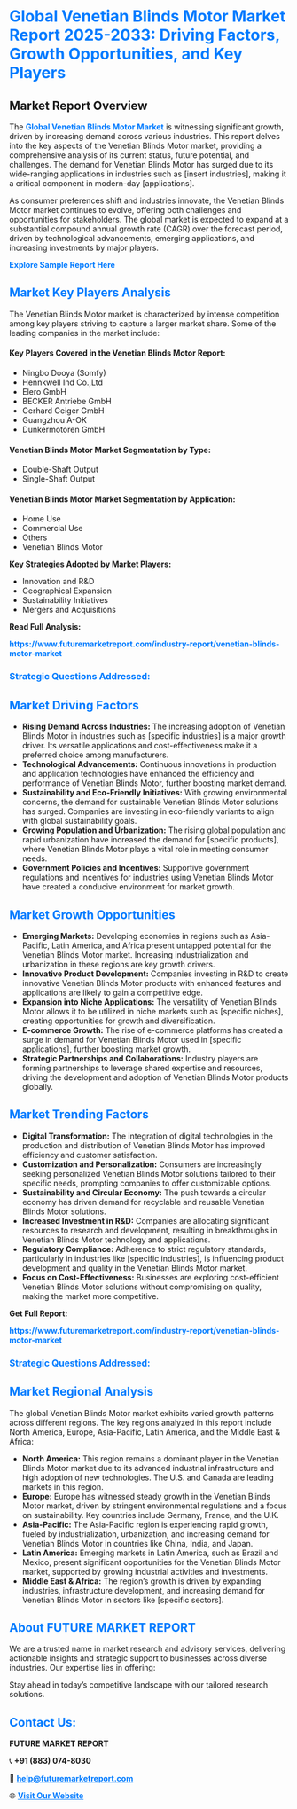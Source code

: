<h1 style="color: #007BFF;">Global Venetian Blinds Motor Market Report 2025-2033: Driving Factors, Growth Opportunities, and Key Players</h1>

<section id="overview">
<h2>Market Report Overview</h2>
<p>The <a href="https://www.futuremarketreport.com/industry-report/venetian-blinds-motor-market" style="color: #007BFF; text-decoration: none;"><strong>Global Venetian Blinds Motor Market</strong></a> is witnessing significant growth, driven by increasing demand across various industries. This report delves into the key aspects of the Venetian Blinds Motor market, providing a comprehensive analysis of its current status, future potential, and challenges. The demand for Venetian Blinds Motor has surged due to its wide-ranging applications in industries such as [insert industries], making it a critical component in modern-day [applications].</p>
<p>As consumer preferences shift and industries innovate, the Venetian Blinds Motor market continues to evolve, offering both challenges and opportunities for stakeholders. The global market is expected to expand at a substantial compound annual growth rate (CAGR) over the forecast period, driven by technological advancements, emerging applications, and increasing investments by major players.</p>
</section>

<section id="overview">
<p><a href="https://www.futuremarketreport.com/request-sample/reportId=124253" style="color: #007BFF; text-decoration: none;"><strong>Explore Sample Report Here</strong></a></p>
</section>

<section id="key-players">
<h2 style="color: #007BFF;">Market Key Players Analysis</h2>
<p>The Venetian Blinds Motor market is characterized by intense competition among key players striving to capture a larger market share. Some of the leading companies in the market include:</p>
<h4>Key Players Covered in the Venetian Blinds Motor Report:</h4>
<ul><li>Ningbo Dooya (Somfy)</li><li>Hennkwell Ind Co.,Ltd</li><li>Elero GmbH</li><li>BECKER Antriebe GmbH</li><li>Gerhard Geiger GmbH</li><li>Guangzhou A-OK</li><li>Dunkermotoren GmbH</li></ul>
<h4>Venetian Blinds Motor Market Segmentation by Type:</h4>
<ul><li>Double-Shaft Output</li><li>Single-Shaft Output</li></ul>

<h4>Venetian Blinds Motor Market Segmentation by Application:</h4>
<ul><li>Home Use</li><li>Commercial Use</li><li>Others</li><li>Venetian Blinds Motor</li></ul>
<p><strong>Key Strategies Adopted by Market Players:</strong></p>
<ul>
<li>Innovation and R&D</li>
<li>Geographical Expansion</li>
<li>Sustainability Initiatives</li>
<li>Mergers and Acquisitions</li>
</ul>
</section>

<section>
<p><strong>Read Full Analysis: </strong></p><a href="https://www.futuremarketreport.com/industry-report/venetian-blinds-motor-market" style="color: #007BFF; text-decoration: none;"><strong>https://www.futuremarketreport.com/industry-report/venetian-blinds-motor-market</strong></a>
<h3 style="color: #007BFF;">Strategic Questions Addressed:</h3>
</section>

<section id="driving-factors">
<h2 style="color: #007BFF;">Market Driving Factors</h2>
<ul>
<li><strong>Rising Demand Across Industries:</strong> The increasing adoption of Venetian Blinds Motor in industries such as [specific industries] is a major growth driver. Its versatile applications and cost-effectiveness make it a preferred choice among manufacturers.</li>
<li><strong>Technological Advancements:</strong> Continuous innovations in production and application technologies have enhanced the efficiency and performance of Venetian Blinds Motor, further boosting market demand.</li>
<li><strong>Sustainability and Eco-Friendly Initiatives:</strong> With growing environmental concerns, the demand for sustainable Venetian Blinds Motor solutions has surged. Companies are investing in eco-friendly variants to align with global sustainability goals.</li>
<li><strong>Growing Population and Urbanization:</strong> The rising global population and rapid urbanization have increased the demand for [specific products], where Venetian Blinds Motor plays a vital role in meeting consumer needs.</li>
<li><strong>Government Policies and Incentives:</strong> Supportive government regulations and incentives for industries using Venetian Blinds Motor have created a conducive environment for market growth.</li>
</ul>
</section>

<section id="growth-opportunities">
<h2 style="color: #007BFF;">Market Growth Opportunities</h2>
<ul>
<li><strong>Emerging Markets:</strong> Developing economies in regions such as Asia-Pacific, Latin America, and Africa present untapped potential for the Venetian Blinds Motor market. Increasing industrialization and urbanization in these regions are key growth drivers.</li>
<li><strong>Innovative Product Development:</strong> Companies investing in R&D to create innovative Venetian Blinds Motor products with enhanced features and applications are likely to gain a competitive edge.</li>
<li><strong>Expansion into Niche Applications:</strong> The versatility of Venetian Blinds Motor allows it to be utilized in niche markets such as [specific niches], creating opportunities for growth and diversification.</li>
<li><strong>E-commerce Growth:</strong> The rise of e-commerce platforms has created a surge in demand for Venetian Blinds Motor used in [specific applications], further boosting market growth.</li>
<li><strong>Strategic Partnerships and Collaborations:</strong> Industry players are forming partnerships to leverage shared expertise and resources, driving the development and adoption of Venetian Blinds Motor products globally.</li>
</ul>
</section>

<section id="trending-factors">
<h2 style="color: #007BFF;">Market Trending Factors</h2>
<ul>
<li><strong>Digital Transformation:</strong> The integration of digital technologies in the production and distribution of Venetian Blinds Motor has improved efficiency and customer satisfaction.</li>
<li><strong>Customization and Personalization:</strong> Consumers are increasingly seeking personalized Venetian Blinds Motor solutions tailored to their specific needs, prompting companies to offer customizable options.</li>
<li><strong>Sustainability and Circular Economy:</strong> The push towards a circular economy has driven demand for recyclable and reusable Venetian Blinds Motor solutions.</li>
<li><strong>Increased Investment in R&D:</strong> Companies are allocating significant resources to research and development, resulting in breakthroughs in Venetian Blinds Motor technology and applications.</li>
<li><strong>Regulatory Compliance:</strong> Adherence to strict regulatory standards, particularly in industries like [specific industries], is influencing product development and quality in the Venetian Blinds Motor market.</li>
<li><strong>Focus on Cost-Effectiveness:</strong> Businesses are exploring cost-efficient Venetian Blinds Motor solutions without compromising on quality, making the market more competitive.</li>
</ul>
</section>

<section>
<p><strong>Get Full Report: </strong></p><a href="https://www.futuremarketreport.com/industry-report/venetian-blinds-motor-market" style="color: #007BFF; text-decoration: none;"><strong>https://www.futuremarketreport.com/industry-report/venetian-blinds-motor-market</strong></a>
<h3 style="color: #007BFF;">Strategic Questions Addressed:</h3>
</section>


<section id="regional-analysis">
<h2 style="color: #007BFF;">Market Regional Analysis</h2>
<p>The global Venetian Blinds Motor market exhibits varied growth patterns across different regions. The key regions analyzed in this report include North America, Europe, Asia-Pacific, Latin America, and the Middle East & Africa:</p>
<ul>
<li><strong>North America:</strong> This region remains a dominant player in the Venetian Blinds Motor market due to its advanced industrial infrastructure and high adoption of new technologies. The U.S. and Canada are leading markets in this region.</li>
<li><strong>Europe:</strong> Europe has witnessed steady growth in the Venetian Blinds Motor market, driven by stringent environmental regulations and a focus on sustainability. Key countries include Germany, France, and the U.K.</li>
<li><strong>Asia-Pacific:</strong> The Asia-Pacific region is experiencing rapid growth, fueled by industrialization, urbanization, and increasing demand for Venetian Blinds Motor in countries like China, India, and Japan.</li>
<li><strong>Latin America:</strong> Emerging markets in Latin America, such as Brazil and Mexico, present significant opportunities for the Venetian Blinds Motor market, supported by growing industrial activities and investments.</li>
<li><strong>Middle East & Africa:</strong> The region’s growth is driven by expanding industries, infrastructure development, and increasing demand for Venetian Blinds Motor in sectors like [specific sectors].</li>
</ul>
</section>

<footer>
<h2 style="color: #007BFF;">About FUTURE MARKET REPORT</h2>
<p>We are a trusted name in market research and advisory services, delivering actionable insights and strategic support to businesses across diverse industries. Our expertise lies in offering:</p>

<p>Stay ahead in today’s competitive landscape with our tailored research solutions.</p>

<h2 style="color: #007BFF;">Contact Us:</h2>
<p><strong>FUTURE MARKET REPORT</strong></p>
<p>📞 <strong>+91 (883) 074-8030</strong></p>
<p>📧 <strong><a href="mailto:help@futuremarketreport.com" style="color: #007BFF;">help@futuremarketreport.com</a></strong></p>
<p>🌐 <strong><a href="https://www.futuremarketreport.com/" style="color: #007BFF;">Visit Our Website</a></strong></p>
</footer>
